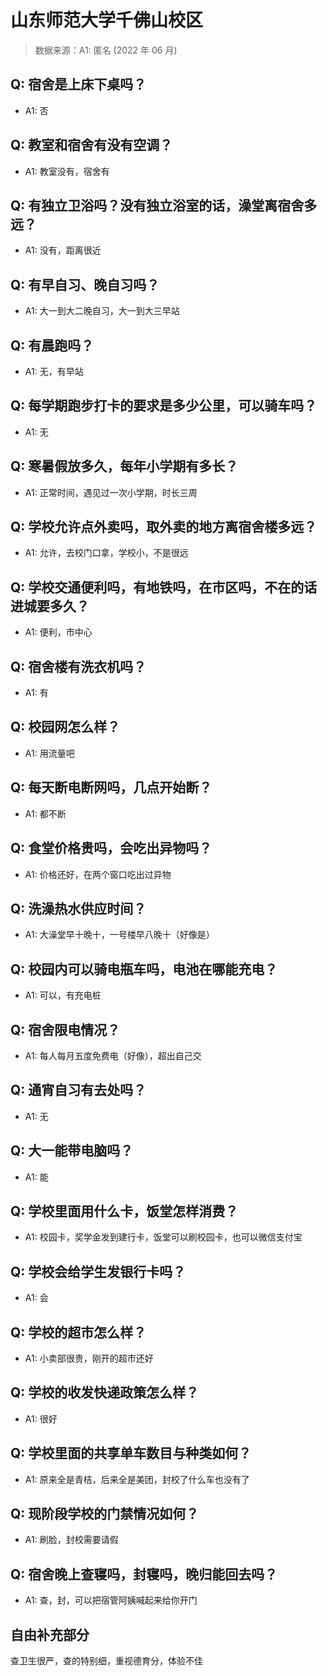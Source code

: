 # 山东师范大学千佛山校区

> 数据来源：A1: 匿名 (2022 年 06 月)

## Q: 宿舍是上床下桌吗？

- A1: 否

## Q: 教室和宿舍有没有空调？

- A1: 教室没有，宿舍有

## Q: 有独立卫浴吗？没有独立浴室的话，澡堂离宿舍多远？

- A1: 没有，距离很近

## Q: 有早自习、晚自习吗？

- A1: 大一到大二晚自习，大一到大三早站

## Q: 有晨跑吗？

- A1: 无，有早站

## Q: 每学期跑步打卡的要求是多少公里，可以骑车吗？

- A1: 无

## Q: 寒暑假放多久，每年小学期有多长？

- A1: 正常时间，遇见过一次小学期，时长三周

## Q: 学校允许点外卖吗，取外卖的地方离宿舍楼多远？

- A1: 允许，去校门口拿，学校小，不是很远

## Q: 学校交通便利吗，有地铁吗，在市区吗，不在的话进城要多久？

- A1: 便利，市中心

## Q: 宿舍楼有洗衣机吗？

- A1: 有

## Q: 校园网怎么样？

- A1: 用流量吧

## Q: 每天断电断网吗，几点开始断？

- A1: 都不断

## Q: 食堂价格贵吗，会吃出异物吗？

- A1: 价格还好，在两个窗口吃出过异物

## Q: 洗澡热水供应时间？

- A1: 大澡堂早十晚十，一号楼早八晚十（好像是）

## Q: 校园内可以骑电瓶车吗，电池在哪能充电？

- A1: 可以，有充电桩

## Q: 宿舍限电情况？

- A1: 每人每月五度免费电（好像），超出自己交

## Q: 通宵自习有去处吗？

- A1: 无

## Q: 大一能带电脑吗？

- A1: 能

## Q: 学校里面用什么卡，饭堂怎样消费？

- A1: 校园卡，奖学金发到建行卡，饭堂可以刷校园卡，也可以微信支付宝

## Q: 学校会给学生发银行卡吗？

- A1: 会

## Q: 学校的超市怎么样？

- A1: 小卖部很贵，刚开的超市还好

## Q: 学校的收发快递政策怎么样？

- A1: 很好

## Q: 学校里面的共享单车数目与种类如何？

- A1: 原来全是青桔，后来全是美团，封校了什么车也没有了

## Q: 现阶段学校的门禁情况如何？

- A1: 刷脸，封校需要请假

## Q: 宿舍晚上查寝吗，封寝吗，晚归能回去吗？

- A1: 查，封，可以把宿管阿姨喊起来给你开门

## 自由补充部分

查卫生很严，查的特别细，重视德育分，体验不佳